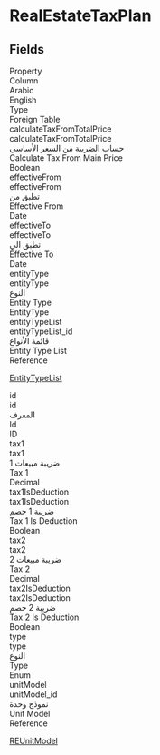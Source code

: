 # RealEstateTaxPlan

<ContentFilter/>

<div class='searchable'>

## Fields

<div class="row header-row">
<div class="cell">Property</div>
<div class="cell">Column</div>
<div class="cell">Arabic</div>
<div class="cell">English</div>
<div class="cell">Type</div>
<div class="cell">Foreign Table</div>
</div><div class="row searchable" id="calculateTaxFromTotalPrice">
<div class="cell" data-label="Property">calculateTaxFromTotalPrice</div>
<div class="cell" data-label="Column">calculateTaxFromTotalPrice</div>
<div class="cell" data-label="Arabic">حساب الضريبة من السعر الأساسي</div>
<div class="cell" data-label="English">Calculate Tax From Main Price</div>
<div class="cell" data-label="Type">Boolean</div>

</div>

<div class="row searchable" id="effectiveFrom">
<div class="cell" data-label="Property">effectiveFrom</div>
<div class="cell" data-label="Column">effectiveFrom</div>
<div class="cell" data-label="Arabic">تطبق من</div>
<div class="cell" data-label="English">Effective From</div>
<div class="cell" data-label="Type">Date</div>

</div>

<div class="row searchable" id="effectiveTo">
<div class="cell" data-label="Property">effectiveTo</div>
<div class="cell" data-label="Column">effectiveTo</div>
<div class="cell" data-label="Arabic">تطبق الي</div>
<div class="cell" data-label="English">Effective To</div>
<div class="cell" data-label="Type">Date</div>

</div>

<div class="row searchable" id="entityType">
<div class="cell" data-label="Property">entityType</div>
<div class="cell" data-label="Column">entityType</div>
<div class="cell" data-label="Arabic">النوع</div>
<div class="cell" data-label="English">Entity Type</div>
<div class="cell" data-label="Type">EntityType</div>

</div>

<div class="row searchable" id="entityTypeList">
<div class="cell" data-label="Property">entityTypeList</div>
<div class="cell" data-label="Column">entityTypeList_id</div>
<div class="cell" data-label="Arabic">قائمة الأنواع</div>
<div class="cell" data-label="English">Entity Type List</div>
<div class="cell" data-label="Type">Reference</div>
<div class="cell" data-label="Foreign Table">

 [EntityTypeList](/entities/basic/EntityTypeList.md) 
</div>
</div>

<div class="row searchable" id="id">
<div class="cell" data-label="Property">id</div>
<div class="cell" data-label="Column">id</div>
<div class="cell" data-label="Arabic">المعرف</div>
<div class="cell" data-label="English">Id</div>
<div class="cell" data-label="Type">ID</div>

</div>

<div class="row searchable" id="tax1">
<div class="cell" data-label="Property">tax1</div>
<div class="cell" data-label="Column">tax1</div>
<div class="cell" data-label="Arabic">ضريبة مبيعات 1</div>
<div class="cell" data-label="English">Tax 1</div>
<div class="cell" data-label="Type">Decimal</div>

</div>

<div class="row searchable" id="tax1IsDeduction">
<div class="cell" data-label="Property">tax1IsDeduction</div>
<div class="cell" data-label="Column">tax1IsDeduction</div>
<div class="cell" data-label="Arabic">ضريبة 1 خصم</div>
<div class="cell" data-label="English">Tax 1 Is Deduction</div>
<div class="cell" data-label="Type">Boolean</div>

</div>

<div class="row searchable" id="tax2">
<div class="cell" data-label="Property">tax2</div>
<div class="cell" data-label="Column">tax2</div>
<div class="cell" data-label="Arabic">ضريبة مبيعات 2</div>
<div class="cell" data-label="English">Tax 2</div>
<div class="cell" data-label="Type">Decimal</div>

</div>

<div class="row searchable" id="tax2IsDeduction">
<div class="cell" data-label="Property">tax2IsDeduction</div>
<div class="cell" data-label="Column">tax2IsDeduction</div>
<div class="cell" data-label="Arabic">ضريبة 2 خصم</div>
<div class="cell" data-label="English">Tax 2 Is Deduction</div>
<div class="cell" data-label="Type">Boolean</div>

</div>

<div class="row searchable" id="type">
<div class="cell" data-label="Property">type</div>
<div class="cell" data-label="Column">type</div>
<div class="cell" data-label="Arabic">النوع</div>
<div class="cell" data-label="English">Type</div>
<div class="cell" data-label="Type">Enum</div>

</div>

<div class="row searchable" id="unitModel">
<div class="cell" data-label="Property">unitModel</div>
<div class="cell" data-label="Column">unitModel_id</div>
<div class="cell" data-label="Arabic">نموذج وحدة</div>
<div class="cell" data-label="English">Unit Model</div>
<div class="cell" data-label="Type">Reference</div>
<div class="cell" data-label="Foreign Table">

 [REUnitModel](/entities/realestate/REUnitModel.md) 
</div>
</div>


</div>

